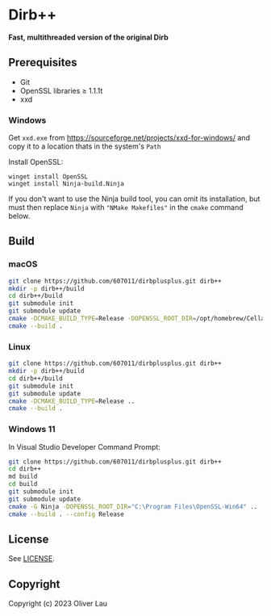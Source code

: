 # Dirb++

**Fast, multithreaded version of the original Dirb**

## Prerequisites

- Git
- OpenSSL libraries ≥ 1.1.1t
- xxd

### Windows

Get `xxd.exe` from https://sourceforge.net/projects/xxd-for-windows/ and copy it to a location thats in the system's `Path`

Install OpenSSL:

```
winget install OpenSSL
winget install Ninja-build.Ninja
```

If you don't want to use the Ninja build tool, you can omit its installation, but must then replace `Ninja` with `"NMake Makefiles"` in the `cmake` command below.

## Build

### macOS

```bash
git clone https://github.com/607011/dirbplusplus.git dirb++
mkdir -p dirb++/build
cd dirb++/build
git submodule init
git submodule update
cmake -DCMAKE_BUILD_TYPE=Release -DOPENSSL_ROOT_DIR=/opt/homebrew/Cellar/openssl@3/3.1.0 ..
cmake --build .
```

### Linux

```bash
git clone https://github.com/607011/dirbplusplus.git dirb++
mkdir -p dirb++/build
cd dirb++/build
git submodule init
git submodule update
cmake -DCMAKE_BUILD_TYPE=Release ..
cmake --build .
```

### Windows 11

In Visual Studio Developer Command Prompt:

```bash
git clone https://github.com/607011/dirbplusplus.git dirb++
cd dirb++
md build
cd build
git submodule init
git submodule update
cmake -G Ninja -DOPENSSL_ROOT_DIR="C:\Program Files\OpenSSL-Win64" ..
cmake --build . --config Release
```

## License

See [LICENSE](LICENSE).

## Copyright

Copyright (c) 2023 Oliver Lau
